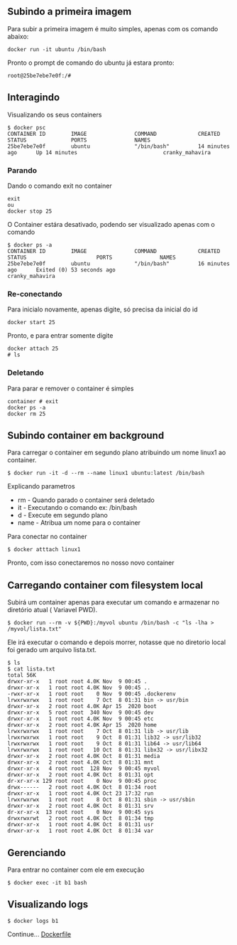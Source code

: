 

## Subindo a primeira imagem

Para subir a primeira imagem é muito simples, apenas com os comando abaixo:

````
docker run -it ubuntu /bin/bash
````

Pronto o prompt de comando do ubuntu já estara pronto:

````
root@25be7ebe7e0f:/#
````

## Interagindo

Visualizando os seus containers

````
$ docker psc  
CONTAINER ID        IMAGE               COMMAND             CREATED             STATUS              PORTS               NAMES
25be7ebe7e0f        ubuntu              "/bin/bash"         14 minutes ago      Up 14 minutes                           cranky_mahavira
````

### Parando

Dando o comando exit no container

````
exit
ou
docker stop 25
````

O Container estára desativado, podendo ser visualizado apenas com o comando

````
$ docker ps -a
CONTAINER ID        IMAGE               COMMAND             CREATED             STATUS                      PORTS               NAMES
25be7ebe7e0f        ubuntu              "/bin/bash"         16 minutes ago      Exited (0) 53 seconds ago                       cranky_mahavira
````

### Re-conectando

Para inicialo novamente, apenas digite, só precisa da inicial do id

````
docker start 25
````

Pronto, e para entrar somente digite

````
docker attach 25
# ls
````

### Deletando

Para parar e remover o container é simples

````
container # exit
docker ps -a 
docker rm 25
````

## Subindo container em background

Para carregar o container em segundo plano atribuindo um nome linux1 ao container.

````
$ docker run -it -d --rm --name linux1 ubuntu:latest /bin/bash
````

Explicando parametros

- rm - Quando parado o container será deletado
- it - Executando o comando ex: /bin/bash
- d - Execute em segundo plano
- name - Atribua um nome para o container

Para conectar no container

````
$ docker atttach linux1
````

Pronto, com isso conectaremos no nosso novo container

## Carregando container com filesystem local

Subirá um container apenas para executar um comando e armazenar no diretório atual ( Variavel PWD).

````
$ docker run --rm -v ${PWD}:/myvol ubuntu /bin/bash -c "ls -lha > /myvol/lista.txt"
````

Ele irá executar o comando e depois morrer, notasse que no diretorio local foi gerado um arquivo lista.txt.

````
$ ls
$ cat lista.txt
total 56K
drwxr-xr-x   1 root root 4.0K Nov  9 00:45 .
drwxr-xr-x   1 root root 4.0K Nov  9 00:45 ..
-rwxr-xr-x   1 root root    0 Nov  9 00:45 .dockerenv
lrwxrwxrwx   1 root root    7 Oct  8 01:31 bin -> usr/bin
drwxr-xr-x   2 root root 4.0K Apr 15  2020 boot
drwxr-xr-x   5 root root  340 Nov  9 00:45 dev
drwxr-xr-x   1 root root 4.0K Nov  9 00:45 etc
drwxr-xr-x   2 root root 4.0K Apr 15  2020 home
lrwxrwxrwx   1 root root    7 Oct  8 01:31 lib -> usr/lib
lrwxrwxrwx   1 root root    9 Oct  8 01:31 lib32 -> usr/lib32
lrwxrwxrwx   1 root root    9 Oct  8 01:31 lib64 -> usr/lib64
lrwxrwxrwx   1 root root   10 Oct  8 01:31 libx32 -> usr/libx32
drwxr-xr-x   2 root root 4.0K Oct  8 01:31 media
drwxr-xr-x   2 root root 4.0K Oct  8 01:31 mnt
drwxr-xr-x   4 root root  128 Nov  9 00:45 myvol
drwxr-xr-x   2 root root 4.0K Oct  8 01:31 opt
dr-xr-xr-x 129 root root    0 Nov  9 00:45 proc
drwx------   2 root root 4.0K Oct  8 01:34 root
drwxr-xr-x   1 root root 4.0K Oct 23 17:32 run
lrwxrwxrwx   1 root root    8 Oct  8 01:31 sbin -> usr/sbin
drwxr-xr-x   2 root root 4.0K Oct  8 01:31 srv
dr-xr-xr-x  13 root root    0 Nov  9 00:45 sys
drwxrwxrwt   2 root root 4.0K Oct  8 01:34 tmp
drwxr-xr-x   1 root root 4.0K Oct  8 01:31 usr
drwxr-xr-x   1 root root 4.0K Oct  8 01:34 var
````

## Gerenciando

Para entrar no container com ele em execução

````
$ docker exec -it b1 bash
````

## Visualizando logs

````
$ docker logs b1
````

Continue... [Dockerfile](03-entendendo-dockerfile.md)